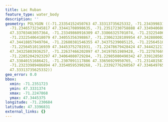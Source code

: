 ```yaml
---
title: Lac Ruban
feature_type: water_body
description: ''
geometry: POLYGON ((-71.23354152450763 47.33313735625332, -71.23439983139279 47.3331664414555,
  -71.23465732345817 47.33441708998635, -71.23517230758888 47.33494060848394, -71.23478606949082
  47.33703463057364, -71.23349860916309 47.33866325701074, -71.23225406418079 47.339157651525,
  -71.23225406418079 47.34055356398867, -71.23062328109954 47.34288000274729, -71.22903541336369
  47.34418857949704, -71.22680381546355 47.34375239085125, -71.22564510116939 47.34389778746738,
  -71.22564510116939 47.34453752781931, -71.22478679428424 47.34442121196818, -71.22495845566146
  47.34325803936257, -71.22637466202097 47.34197851989428, -71.22787669906955 47.34148415179452,
  -71.22852042923297 47.34064080729284, -71.22985080490342 47.33912856962328, -71.23088077316581
  47.33840151686421, -71.2307091117886 47.33656929950765, -71.23148158798469 47.33654021618029,
  -71.23233989486894 47.33540595390268, -71.23392776260567 47.3346497655147, -71.23354152450763
  47.33313735625332))
geo_error: 0.0
bbox:
  xmin: -71.2351723
  ymin: 47.3331374
  xmax: -71.2247868
  ymax: 47.3445375
longitude: -71.230684
latitude: 47.3396831
external_links: {}
---
```

